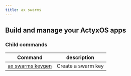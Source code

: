 ```yaml
---
title: ax swarms
---
```


## Build and manage your ActyxOS apps

### Child commands

Command                      | description|
-----------------------------|------------|
[ax swarms keygen](keygen.md)     | Create a swarm key |
